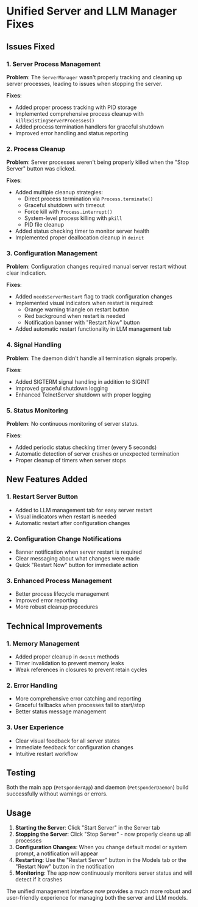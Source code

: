 # Unified Server and LLM Manager Fixes

## Issues Fixed

### 1. Server Process Management
**Problem**: The `ServerManager` wasn't properly tracking and cleaning up server processes, leading to issues when stopping the server.

**Fixes**:
- Added proper process tracking with PID storage
- Implemented comprehensive process cleanup with `killExistingServerProcesses()`
- Added process termination handlers for graceful shutdown
- Improved error handling and status reporting

### 2. Process Cleanup
**Problem**: Server processes weren't being properly killed when the "Stop Server" button was clicked.

**Fixes**:
- Added multiple cleanup strategies:
  - Direct process termination via `Process.terminate()`
  - Graceful shutdown with timeout
  - Force kill with `Process.interrupt()`
  - System-level process killing with `pkill`
  - PID file cleanup
- Added status checking timer to monitor server health
- Implemented proper deallocation cleanup in `deinit`

### 3. Configuration Management
**Problem**: Configuration changes required manual server restart without clear indication.

**Fixes**:
- Added `needsServerRestart` flag to track configuration changes
- Implemented visual indicators when restart is required:
  - Orange warning triangle on restart button
  - Red background when restart is needed
  - Notification banner with "Restart Now" button
- Added automatic restart functionality in LLM management tab

### 4. Signal Handling
**Problem**: The daemon didn't handle all termination signals properly.

**Fixes**:
- Added SIGTERM signal handling in addition to SIGINT
- Improved graceful shutdown logging
- Enhanced TelnetServer shutdown with proper logging

### 5. Status Monitoring
**Problem**: No continuous monitoring of server status.

**Fixes**:
- Added periodic status checking timer (every 5 seconds)
- Automatic detection of server crashes or unexpected termination
- Proper cleanup of timers when server stops

## New Features Added

### 1. Restart Server Button
- Added to LLM management tab for easy server restart
- Visual indicators when restart is needed
- Automatic restart after configuration changes

### 2. Configuration Change Notifications
- Banner notification when server restart is required
- Clear messaging about what changes were made
- Quick "Restart Now" button for immediate action

### 3. Enhanced Process Management
- Better process lifecycle management
- Improved error reporting
- More robust cleanup procedures

## Technical Improvements

### 1. Memory Management
- Added proper cleanup in `deinit` methods
- Timer invalidation to prevent memory leaks
- Weak references in closures to prevent retain cycles

### 2. Error Handling
- More comprehensive error catching and reporting
- Graceful fallbacks when processes fail to start/stop
- Better status message management

### 3. User Experience
- Clear visual feedback for all server states
- Immediate feedback for configuration changes
- Intuitive restart workflow

## Testing

Both the main app (`PetsponderApp`) and daemon (`PetsponderDaemon`) build successfully without warnings or errors.

## Usage

1. **Starting the Server**: Click "Start Server" in the Server tab
2. **Stopping the Server**: Click "Stop Server" - now properly cleans up all processes
3. **Configuration Changes**: When you change default model or system prompt, a notification will appear
4. **Restarting**: Use the "Restart Server" button in the Models tab or the "Restart Now" button in the notification
5. **Monitoring**: The app now continuously monitors server status and will detect if it crashes

The unified management interface now provides a much more robust and user-friendly experience for managing both the server and LLM models.
